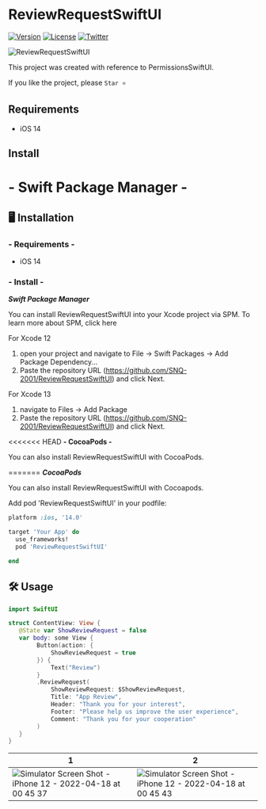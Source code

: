 # ReviewRequestSwiftUI
[![Version](https://img.shields.io/badge/version-1.0.0-blue)](https://github.com/SNQ-2001/Twifter)
[![License](https://img.shields.io/badge/License-MIT-green)](https://github.com/SNQ-2001/Twifter/blob/main/LICENSE)
[![Twitter](https://img.shields.io/twitter/follow/_SNQ?style=social)](https://twitter.com/_SNQ)

![ReviewRequestSwiftUI](https://user-images.githubusercontent.com/84154073/163721501-cbda9ce7-347d-4627-a425-c172cf371c6b.png)

This project was created with reference to PermissionsSwiftUI.

If you like the project, please `Star ⭐️`

## Requirements

- iOS 14

## Install

**- Swift Package Manager -**
=======
## 🖥️ Installation
### - Requirements -
- iOS 14

### - Install -

***Swift Package Manager***

You can install ReviewRequestSwiftUI into your Xcode project via SPM. To learn more about SPM, click here

For Xcode 12
   1. open your project and navigate to File → Swift Packages → Add Package Dependency...
   2. Paste the repository URL (https://github.com/SNQ-2001/ReviewRequestSwiftUI) and click Next.
 
For Xcode 13
   1. navigate to Files → Add Package
   2. Paste the repository URL (https://github.com/SNQ-2001/ReviewRequestSwiftUI) and click Next.

<<<<<<< HEAD
**- CocoaPods -**

You can also install ReviewRequestSwiftUI with CocoaPods. 

=======
***CocoaPods***

You can also install ReviewRequestSwiftUI with Cocoapods. 

Add pod 'ReviewRequestSwiftUI' in your podfile:
```Ruby
platform :ios, '14.0'

target 'Your App' do
  use_frameworks!
  pod 'ReviewRequestSwiftUI'

end
```

## 🛠️ Usage
```Swift
import SwiftUI

struct ContentView: View {
   @State var ShowReviewRequest = false
   var body: some View {
        Button(action: {
            ShowReviewRequest = true
        }) {
            Text("Review")
        }
        .ReviewRequest(
            ShowReviewRequest: $ShowReviewRequest,
            Title: "App Review",
            Header: "Thank you for your interest",
            Footer: "Please help us improve the user experience",
            Comment: "Thank you for your cooperation"
        )
   }
}
```

|1|2|
|---|---|
|![Simulator Screen Shot - iPhone 12 - 2022-04-18 at 00 45 37](https://user-images.githubusercontent.com/84154073/163723026-b0444739-ccb8-43c6-b539-f03fd51e4c78.png)|![Simulator Screen Shot - iPhone 12 - 2022-04-18 at 00 45 43](https://user-images.githubusercontent.com/84154073/163723035-c7185a35-b3c6-45df-b8e0-4a0308605f9e.png)|
